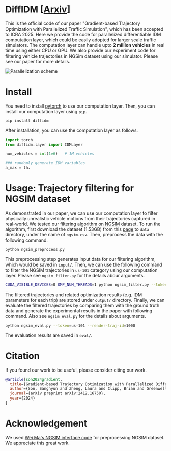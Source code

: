 # DiffIDM [[Arxiv](https://arxiv.org/abs/2412.16750)]

This is the official code of our paper "Gradient-based Trajectory Optimization with Parallelized Traffic Simulation", which has been accepted to ICRA 2025. Here we provide the code for parallelized differentiable IDM computation layer, which could be easily adopted for larger scale traffic simulators. The computation layer can handle upto **2 million vehicles** in real time using either CPU or GPU. We also provide our experiment code for filtering vehicle trajectories in NGSim dataset using our simulator. Please see our paper for more details.

![Parallelization scheme](/static/parallel.png)

# Install

You need to install [pytorch](https://pytorch.org/) to use our computation layer. Then, you can install our computation layer using `pip`.
```bash
pip install diffidm
```

After installation, you can use the computation layer as follows.
```python
import torch
from diffidm.layer import IDMLayer

num_vehicles = int(1e6)   # 1M vehicles

### randomly generate IDM variables
a_max = th.


```

# Usage: Trajectory filtering for NGSIM dataset

As demonstrated in our paper, we can use our computation layer to filter physically unrealistic vehicle motions from their trajectories captured in real-world. We tested our filtering algorithm on [NGSIM](https://data.transportation.gov/stories/s/Next-Generation-Simulation-NGSIM-Open-Data/i5zb-xe34#ngsim-vehicle-trajectories-and-supporting-data) dataset. To run the algorithm, first download the dataset (1.53GB) from this [page](https://data.transportation.gov/Automobiles/Next-Generation-Simulation-NGSIM-Vehicle-Trajector/8ect-6jqj/about_data) to `data` directory, under the name of `ngsim.csv`. Then, preprocess the data with the following command.

```bash
python ngsim_preprocess.py
```

This preprocessing step generates input data for our filtering algorithm, which would be saved in `input/`. Then, we can use the following command to filter the NGSIM trajectories in `us-101` category using our computation layer. Please see `ngsim_filter.py` for the details abour arguments.

```bash
CUDA_VISIBLE_DEVICES=0 OMP_NUM_THREADS=1 python ngsim_filter.py --token=us-101 --device=cuda 
```

The filtered trajectories and related optimization results (e.g. IDM parameters for each trip) are stored under `output/` directory. Finally, we can evaluate the filtered trajectories by comparing them with the ground truth data and generate the experimental results in the paper with following command. Also see `ngsim_eval.py` for the details about arguments.

```bash
python ngsim_eval.py --token=us-101 --render-traj-id=1000
```

The evaluation results are saved in `eval/`.

# Citation

If you found our work to be useful, please consider citing our work.
```bibtex
@article{son2024gradient,
  title={Gradient-based Trajectory Optimization with Parallelized Differentiable Traffic Simulation},
  author={Son, Sanghyun and Zheng, Laura and Clipp, Brian and Greenwell, Connor and Philip, Sujin and Lin, Ming C},
  journal={arXiv preprint arXiv:2412.16750},
  year={2024}
}
```

# Acknowledgement

We used [Wei Ma's NGSIM interface code](https://github.com/Lemma1/NGSIM-interface) for preprocessing NGSIM dataset. We appreciate this great work.